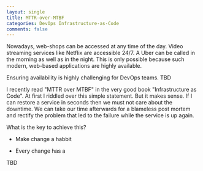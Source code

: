 ```yaml
---
layout: single
title: MTTR-over-MTBF
categories: DevOps Infrastructure-as-Code
comments: false
---
```


Nowadays, web-shops can be accessed at any time of the day. Video streaming services like Netflix are accessible 24/7. A Uber can be called in the morning as well as in the night. This is only possible because such modern, web-based applications are highly available. 

Ensuring availability is highly challenging for DevOps teams. TBD 

I recently read "MTTR over MTBF" in the very good book "Infrastructure as Code". At first I riddled over this simple statement. But it makes sense. If I can restore a service in seconds then we must not care about the downtime. We can take our time afterwards for a blameless post mortem and rectify the problem that led to the failure while the service is up again. 

What is the key to achieve this?

* Make change a habbit

* Every change has a

TBD